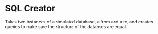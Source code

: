 # SQL Creator

Takes two instances of a simulated database, a from and a to, and creates queries to make sure the structure of the databses are equal.
